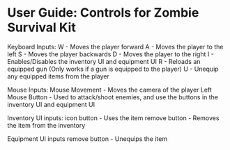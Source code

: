 # User Guide: Controls for Zombie Survival Kit

Keyboard Inputs:
W 			- Moves the player forward
A 			- Moves the player to the left
S 			- Moves the player backwards
D 			- Moves the player to the right
I 			- Enables/Disables the inventory UI and equipment UI
R 			- Reloads an equipped gun (Only works if a gun is equipped to the player)
U 			- Unequip any equipped items from the player

Mouse Inputs:
Mouse Movement		- Moves the camera of the player
Left Mouse Button	- Used to attack/shoot enemies, and use the buttons in the inventory UI and equipment UI

Inventory UI inputs:
icon button		- Uses the item
remove button		- Removes the item from the inventory

Equipment UI inputs
remove button		- Unequips the item